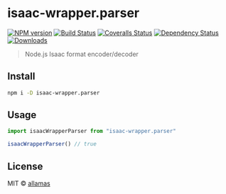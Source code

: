 # isaac-wrapper.parser

[![NPM version][npm-image]][npm-url]
[![Build Status][travis-image]][travis-url]
[![Coveralls Status][coveralls-image]][coveralls-url]
[![Dependency Status][depstat-image]][depstat-url]
[![Downloads][download-badge]][npm-url]

> Node.js Isaac format encoder/decoder

## Install

```sh
npm i -D isaac-wrapper.parser
```

## Usage

```js
import isaacWrapperParser from "isaac-wrapper.parser"

isaacWrapperParser() // true
```

## License

MIT © [allamas](http://github.com/irontec/node-isaac-parser)

[npm-url]: https://npmjs.org/package/isaac-wrapper.parser
[npm-image]: https://img.shields.io/npm/v/isaac-wrapper.parser.svg?style=flat-square

[travis-url]: https://travis-ci.org/irontec/isaac-wrapper.parser
[travis-image]: https://img.shields.io/travis/irontec/isaac-wrapper.parser.svg?style=flat-square

[coveralls-url]: https://coveralls.io/r/irontec/isaac-wrapper.parser
[coveralls-image]: https://img.shields.io/coveralls/irontec/isaac-wrapper.parser.svg?style=flat-square

[depstat-url]: https://david-dm.org/irontec/isaac-wrapper.parser
[depstat-image]: https://david-dm.org/irontec/isaac-wrapper.parser.svg?style=flat-square

[download-badge]: http://img.shields.io/npm/dm/isaac-wrapper.parser.svg?style=flat-square
